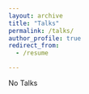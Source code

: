 ```yaml
---
layout: archive
title: "Talks"
permalink: /talks/
author_profile: true
redirect_from:
  - /resume

---
```


No Talks
